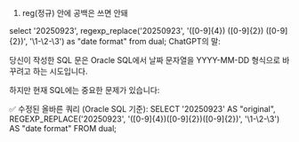 1. reg(정규) 안에 공백은 쓰면 안돼

select '20250923',
        regexp_replace('20250923', '([0-9]{4}) ([0-9]{2}) ([0-9]{2})',
                    '\1-\2-\3') as "date format"
                    from dual;
ChatGPT의 말:

당신이 작성한 SQL 문은 Oracle SQL에서 날짜 문자열을 YYYY-MM-DD 형식으로 바꾸려고 하는 시도입니다.

하지만 현재 SQL에는 중요한 문제가 있습니다:

✅ 수정된 올바른 쿼리 (Oracle SQL 기준):
SELECT 
    '20250923' AS "original",
    REGEXP_REPLACE('20250923', '([0-9]{4})([0-9]{2})([0-9]{2})', '\1-\2-\3') AS "date format"
FROM dual;
